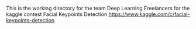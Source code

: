 This is the working directory for the team Deep Learning Freelancers for the kaggle contest Facial Keypoints Detection
https://www.kaggle.com/c/facial-keypoints-detection

